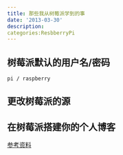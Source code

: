```yaml
---
title: 那些我从树莓派学到的事
date: '2013-03-30'
description:
categories:ResbberryPi
---
```


## 树莓派默认的用户名/密码
`pi / raspberry`

## 更改树莓派的源

## 在树莓派搭建你的个人博客
[参考资料](http://hugozhu.myalert.info/2013/02/27/%E5%9C%A8Pi%E5%92%8CGithub%E4%B8%8A%E6%90%AD%E5%BB%BA%E8%87%AA%E5%B7%B1%E7%9A%84%E4%B8%AA%E4%BA%BA%E5%8D%9A%E5%AE%A2.html)




